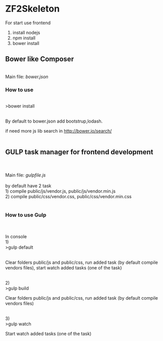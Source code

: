 ZF2Skeleton
===========
For start use frontend

1) install nodejs<br/>
2) npm install<br/>
3) bower install<br/>

<h2>Bower like Composer</h2>
<br/>
Main file: <i>bower.json</i><br/>

<h3>How to use</h3>
<br/>
>bower install <package><br/>
<br/>
<p>By default to bower.json add bootstrup,lodash.</p>

if need more js lib search in http://bower.io/search/<br/>
<br/>
<h2>GULP task manager for frontend development</h2><br/>
<br/>
Main file: <i>gulpfile.js</i><br/>
<br/>
by default have 2 task
<br/>
1) compile public/js/vendor.js, public/js/vendor.min.js<br/>
2) compile public/css/vendor.css, public/css/vendor.min.css<br/>
<br/>
<h3>How to use Gulp</h3><br/>
<br/>
In console<br/>
1)<br/>
>gulp default<br/>
<br/>
<p>Clear folders public/js and public/css, run added task (by default compile vendors files), start watch added tasks (one of the task)</p><br/>
2)<br/>
>gulp build
<p>Clear folders public/js and public/css, run added task (by default compile vendors files)</p><br/>
3)<br/>
>gulp watch<br/>
<p>Start watch added tasks (one of the task)</p><br/>



